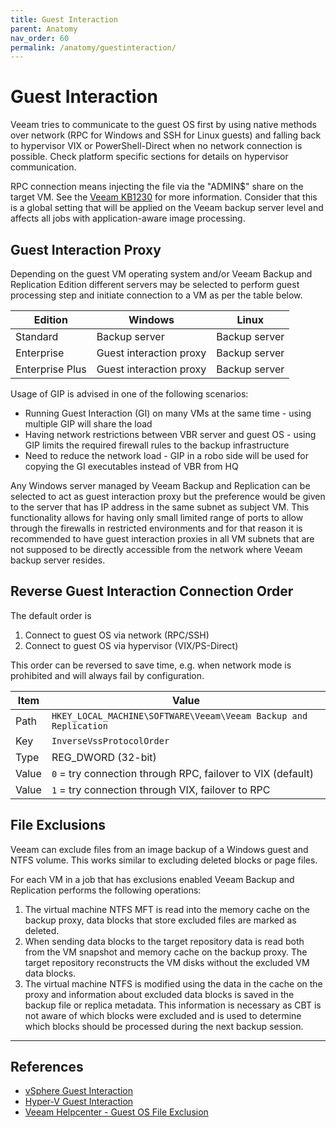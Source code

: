 ```yaml
---
title: Guest Interaction
parent: Anatomy
nav_order: 60
permalink: /anatomy/guestinteraction/
---
```


# Guest Interaction

Veeam tries to communicate to the guest OS first by using native methods over network (RPC for 
Windows and SSH for Linux guests) and falling back to hypervisor VIX or PowerShell-Direct when no 
network connection is possible. Check platform specific sections for details on hypervisor 
communication.

RPC connection means injecting the file via the "ADMIN\$" share on the target VM. See the 
[Veeam KB1230](https://www.veeam.com/kb1230) for more information. Consider that this is a global 
setting that will be applied on the Veeam backup server level and affects all jobs with 
application-aware image processing.

## Guest Interaction Proxy

Depending on the guest VM operating system and/or Veeam Backup and Replication Edition different 
servers may be selected to perform guest processing step and initiate connection to a VM as per the 
table below.

| Edition         | Windows                 | Linux         |
| --------------- | ----------------------- | ------------- |
| Standard        | Backup server           | Backup server |
| Enterprise      | Guest interaction proxy | Backup server |
| Enterprise Plus | Guest interaction proxy | Backup server |

Usage of GIP is advised in one of the following scenarios:

- Running Guest Interaction (GI) on many VMs at the same time - using multiple GIP will share the load
- Having network restrictions between VBR server and guest OS - using GIP limits the required firewall rules to the backup infrastructure
- Need to reduce the network load - GIP in a robo side will be used for copying the GI executables instead of VBR from HQ

Any Windows server managed by Veeam Backup and Replication can be selected to act as guest
interaction proxy but the preference would be given to the server that has IP address in the same
subnet as subject VM. This functionality allows for having only small limited range of ports to
allow through the firewalls in restricted environments and for that reason it is recommended to have
guest interaction proxies in all VM subnets that are not supposed to be directly accessible from the
network where Veeam backup server resides.

## Reverse Guest Interaction Connection Order

The default order is

1. Connect to guest OS via network (RPC/SSH)
2. Connect to guest OS via hypervisor (VIX/PS-Direct)

This order can be reversed to save time, e.g. when network mode is prohibited and will always fail by configuration.

| Item  | Value                                                            |
| ----- | ---------------------------------------------------------------- |
| Path  | `HKEY_LOCAL_MACHINE\SOFTWARE\Veeam\Veeam Backup and Replication` |
| Key   | `InverseVssProtocolOrder`                                        |
| Type  | REG_DWORD (32-bit)                                               |
| Value | `0` = try connection through RPC, failover to VIX (default)      |
| Value | `1` = try connection through VIX, failover to RPC                |

## File Exclusions

Veeam can exclude files from an image backup of a Windows guest and NTFS volume. This works similar to excluding deleted blocks or page files.

For each VM in a job that has exclusions enabled Veeam Backup and Replication performs the following operations:

1. The virtual machine NTFS MFT is read into the memory cache on the backup proxy, data blocks that store excluded files are marked as deleted.
2. When sending data blocks to the target repository data is read both from the VM snapshot and memory cache on the backup proxy. The target repository reconstructs the VM disks without the excluded VM data blocks.
3. The virtual machine NTFS is modified using the data in the cache on the proxy and information about excluded data blocks is saved in the backup file or replica metadata. This information is necessary as CBT is not aware of which blocks were excluded and is used to determine which blocks should be processed during the next backup session.

---

## References

- [vSphere Guest Interaction](vmware/guestinteraction.md)
- [Hyper-V Guest Interaction](hyper-v/guestinteraction.md)
- [Veeam Helpcenter - Guest OS File Exclusion](https://helpcenter.veeam.com/docs/backup/vsphere/backup_job_vss_exclude.html)
